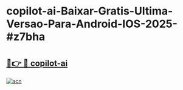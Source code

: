 # copilot-ai-Baixar-Gratis-Ultima-Versao-Para-Android-IOS-2025-#z7bha

# <h2><a href="https://ainizakaria.my?title=copilot-ai&ref=24M">🔗👉 🔴 copilot-ai</a></h2>

[![acn](https://github.com/user-attachments/assets/0f9c940e-d8b0-45ae-aac7-cd30a18b3e1c)](https://ainizakaria.my?title=copilot-ai&ref=24M)

